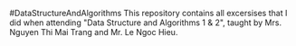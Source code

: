 #DataStructureAndAlgorithms
This repository contains all excersises that I did when attending "Data Structure and Algorithms 1 & 2", taught by Mrs. Nguyen Thi Mai Trang and Mr. Le Ngoc Hieu.
